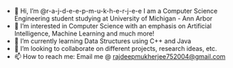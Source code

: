 - 👋 Hi, I’m @r-a-j-d-e-e-p-m-u-k-h-e-r-j-e-e I am a Computer Science Engineering student studying at University of Michigan - Ann Arbor
- 👀 I’m interested in Computer Science with an emphasis on Artificial Intelligence, Machine Learning and much more!
- 🌱 I’m currently learning Data Structures using C++ and Java
- 💞️ I’m looking to collaborate on different projects, research ideas, etc. 
- 📫 How to reach me: Email me @ rajdeepmukherjee752004@gmail.com

<!---
r-a-j-d-e-e-p-m-u-k-h-e-r-j-e-e/r-a-j-d-e-e-p-m-u-k-h-e-r-j-e-e is a ✨ special ✨ repository because its `README.md` (this file) appears on your GitHub profile.
You can click the Preview link to take a look at your changes.
--->
